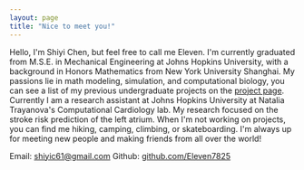 ```yaml
---
layout: page
title: "Nice to meet you!"
---
```


Hello, I'm Shiyi Chen, but feel free to call me Eleven. I'm currently graduated from M.S.E. in Mechanical Engineering at Johns Hopkins University, with a background in Honors Mathematics from New York University Shanghai.
My passions lie in math modeling, simulation, and computational biology, you can see a list of my previous undergraduate projects on the [project page](https://eleven7825.github.io/projectpage/). Currently I am a research assistant at Johns Hopkins University at Natalia Trayanova's Computational Cardiology lab. My research focused on the stroke risk prediction of the left atrium.
When I'm not working on projects, you can find me hiking, camping, climbing, or skateboarding. I'm always up for meeting new people and making friends from all over the world!

Email: [shiyic61@gmail.com](shiyic61@gmail.com)
Github: [github.com/Eleven7825](github.com/Eleven7825)
